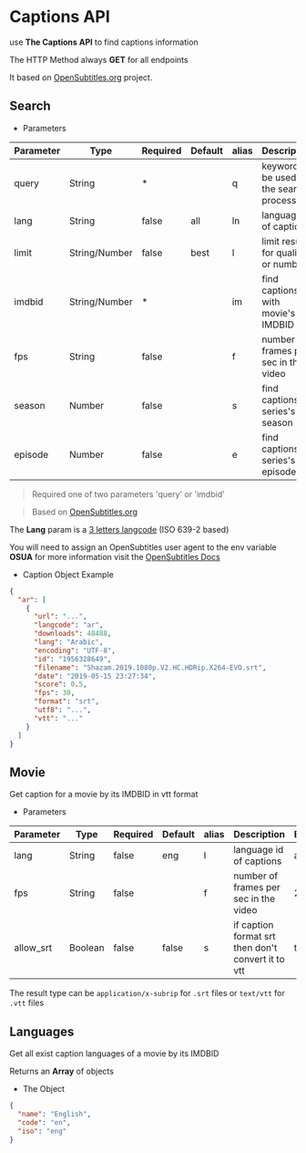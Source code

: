 # Captions API

use **The Captions API** to find captions information

The HTTP Method always **GET** for all endpoints

It based on [OpenSubtitles.org](https://www.opensubtitles.org) project.

## Search

<try label="The Endpoint:" endpoint="/captions/search" :tryBtn="false" :copyURL="false"/>

- Parameters

| Parameter | Type          | Required | Default | alias | Description                              | Example   |
| --------- | ------------- | -------- | ------- | ----- | ---------------------------------------- | --------- |
| query     | String        | \*       |         | q     | keyword to be used in the search process | shazam    |
| lang      | String        | false    | all     | ln    | language id of captions                  | ara       |
| limit     | String/Number | false    | best    | l     | limit results for quality or number      | best      |
| imdbid    | String/Number | \*       |         | im    | find captions with movie's IMDBID        | tt0448115 |
| fps       | String        | false    |         | f     | number of frames per sec in the video    | 23.96     |
| season    | Number        | false    |         | s     | find captions for series's season        | 2         |
| episode   | Number        | false    |         | e     | find captions for series's episode       | 3         |

> Required one of two parameters 'query' or 'imdbid'

> Based on [OpenSubtitles.org](https://www.npmjs.com/package/opensubtitles-api)

The **Lang** param is a [3 letters langcode](http://www.loc.gov/standards/iso639-2/php/code_list.php) (ISO 639-2 based)

You will need to assign an OpenSubtitles user agent to the env variable **OSUA** for more information visit the [OpenSubtitles Docs](https://trac.opensubtitles.org/projects/opensubtitles)

- Caption Object Example

<try endpoint="/captions/search?q=shazam&ln=ara&l=1"/>

```json
{
  "ar": [
    {
      "url": "...",
      "langcode": "ar",
      "downloads": 48488,
      "lang": "Arabic",
      "encoding": "UTF-8",
      "id": "1956328649",
      "filename": "Shazam.2019.1080p.V2.HC.HDRip.X264-EVO.srt",
      "date": "2019-05-15 23:27:34",
      "score": 0.5,
      "fps": 30,
      "format": "srt",
      "utf8": "...",
      "vtt": "..."
    }
  ]
}
```

## Movie

<try label="The Endpoint:" endpoint="/captions/movie/:imdbid" :tryBtn="false" :copyURL="false"/>

Get caption for a movie by its IMDBID in vtt format

<try endpoint="/captions/movie/tt0448115?lang=ara"/>

- Parameters

| Parameter | Type    | Required | Default | alias | Description                                        | Example |
| --------- | ------- | -------- | ------- | ----- | -------------------------------------------------- | ------- |
| lang      | String  | false    | eng     | l     | language id of captions                            | ara     |
| fps       | String  | false    |         | f     | number of frames per sec in the video              | 23.96   |
| allow_srt | Boolean | false    | false   | s     | if caption format srt then don't convert it to vtt | true    |

The result type can be `application/x-subrip` for `.srt` files or `text/vtt` for `.vtt` files

## Languages

<try label="The Endpoint:" endpoint="/captions/movie/:imdbid/langs" :tryBtn="false" :copyURL="false"/>

Get all exist caption languages of a movie by its IMDBID

<try endpoint="/captions/movie/tt0448115/langs"/>

Returns an **Array** of objects

- The Object

```json
{
  "name": "English",
  "code": "en",
  "iso": "eng"
}
```
